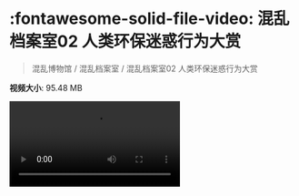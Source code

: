 # :fontawesome-solid-file-video: 混乱档案室02 人类环保迷惑行为大赏

> 混乱博物馆 / 混乱档案室 / 混乱档案室02 人类环保迷惑行为大赏

**视频大小**: 95.48 MB

<div class="video"><video src="https://file.hsyhx.top/archive/混乱博物馆/混乱档案室/02.mp4" controls preload>🤔 您的浏览器不支持 video 标签</video></div>
